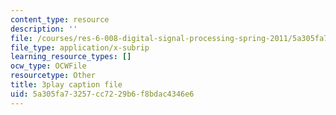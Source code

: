 ```yaml
---
content_type: resource
description: ''
file: /courses/res-6-008-digital-signal-processing-spring-2011/5a305fa73257cc7229b6f8bdac4346e6_mUpwOQ0w2vk.srt
file_type: application/x-subrip
learning_resource_types: []
ocw_type: OCWFile
resourcetype: Other
title: 3play caption file
uid: 5a305fa7-3257-cc72-29b6-f8bdac4346e6
---
```

